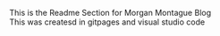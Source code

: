 This is the Readme Section for Morgan Montague Blog  
This was createsd in gitpages and visual studio code
